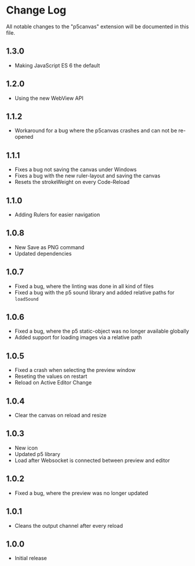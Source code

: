 # Change Log

All notable changes to the "p5canvas" extension will be documented in this file.

## 1.3.0

- Making JavaScript ES 6 the default

## 1.2.0

- Using the new WebView API

## 1.1.2

- Workaround for a bug where the p5canvas crashes and can not be re-opened

## 1.1.1

- Fixes a bug not saving the canvas under Windows
- Fixes a bug with the new ruler-layout and saving the canvas
- Resets the strokeWeight on every Code-Reload

## 1.1.0

- Adding Rulers for easier navigation

## 1.0.8

- New Save as PNG command
- Updated dependencies

## 1.0.7

- Fixed a bug, where the linting was done in all kind of files
- Fixed a bug with the p5 sound library and added relative paths for `loadSound`

## 1.0.6

- Fixed a bug, where the p5 static-object was no longer available globally
- Added support for loading images via a relative path

## 1.0.5

- Fixed a crash when selecting the preview window
- Reseting the values on restart
- Reload on Active Editor Change

## 1.0.4

- Clear the canvas on reload and resize

## 1.0.3

- New icon
- Updated p5 library
- Load after Websocket is connected between preview and editor

## 1.0.2

- Fixed a bug, where the preview was no longer updated

## 1.0.1

- Cleans the output channel after every reload

## 1.0.0

- Initial release
